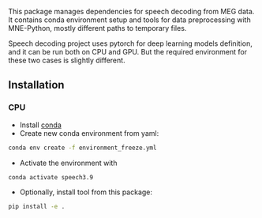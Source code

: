This package manages dependencies for speech decoding from MEG data.
It contains conda environment setup and tools for data preprocessing with MNE-Python, mostly
different paths to temporary files.

Speech decoding project uses pytorch for deep learning models definition, and it can be run
both on CPU and GPU. But the required environment for these two cases is slightly different.

Installation
------------

### CPU
- Install [conda](https://docs.conda.io/en/latest/)
- Create new conda environment from yaml:
```bash
conda env create -f environment_freeze.yml
```
- Activate the environment with
```
conda activate speech3.9
```

- Optionally, install tool from this package:
```bash
pip install -e .
```
